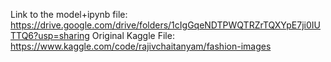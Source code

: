 Link to the model+ipynb file: https://drive.google.com/drive/folders/1cIgGqeNDTPWQTRZrTQXYpE7ji0IUTTQ6?usp=sharing
Original Kaggle File: https://www.kaggle.com/code/rajivchaitanyam/fashion-images
